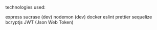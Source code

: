 technologies used:

express
sucrase (dev)
nodemon (dev)
docker
eslint
prettier
sequelize
bcryptjs
JWT (Json Web Token)
